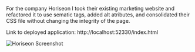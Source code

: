 For the company Horiseon I took their existing marketing website and refactored it to use sematic tags, added alt atributes, and consolidated their CSS file without changing the integrity of the page.

Link to deployed application: http://localhost:52330/index.html

![Horiseon Screenshot](https://user-images.githubusercontent.com/94027300/142798948-b709f9ae-4c99-4837-a7e1-f5a4ec2a2573.png)
